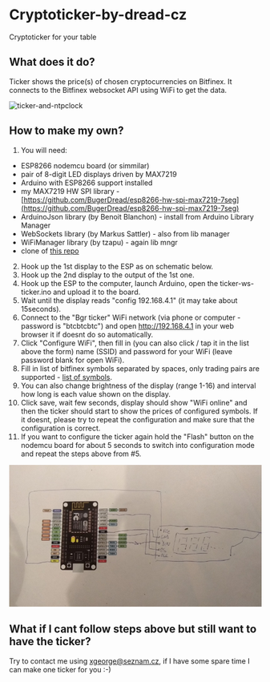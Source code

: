 # Cryptoticker-by-dread-cz
Cryptoticker for your table

## What does it do?
Ticker shows the price(s) of chosen cryptocurrencies on Bitfinex. It connects to the Bitfinex websocket API using WiFi to get the data.

![ticker-and-ntpclock](ticker-and-ntpclock.jpg)

## How to make my own?
1. You will need:
* ESP8266 nodemcu board (or simmilar)
* pair of 8-digit LED displays driven by MAX7219
* Arduino with ESP8266 support installed
* my MAX7219 HW SPI library - [https://github.com/BugerDread/esp8266-hw-spi-max7219-7seg](https://github.com/BugerDread/esp8266-hw-spi-max7219-7seg)
* ArduinoJson library (by Benoit Blanchon) - install from Arduino Library Manager
* WebSockets library (by Markus Sattler) - also from lib manager
* WiFiManager library (by tzapu) - again lib mngr
* clone of [this repo](https://github.com/BugerDread/cryptoticker-by-dread-cz)
2. Hook up the 1st display to the ESP as on schematic below.
3. Hook up the 2nd display to the output of the 1st one.
4. Hook up the ESP to the computer, launch Arduino, open the ticker-ws-ticker.ino and upload it to the board.
5. Wait until the display reads "config 192.168.4.1" (it may take about 15seconds).
6. Connect to the "Bgr ticker" WiFi network (via phone or computer - password is "btcbtcbtc") and open http://192.168.4.1 in your web browser it if doesnt do so automatically.
7. Click "Configure WiFi", then fill in (you can also click / tap it in the list above the form) name (SSID) and password for your WiFi (leave password blank for open WiFi).
8. Fill in list of bitfinex symbols separated by spaces, only trading pairs are supported - [list of symbols](https://api-pub.bitfinex.com/v2/conf/pub:list:pair:exchange).
9. You can also change brightness of the display (range 1-16) and interval how long is each value shown on the display.
10. Click save, wait few seconds, display should show "WiFi online" and then the ticker should start to show the prices of configured symbols. If it doesnt, please try to repeat the configuration and make sure that the configuration is correct.
11. If you want to configure the ticker again hold the "Flash" button on the nodemcu board for about 5 seconds to switch into configuration mode and repeat the steps above from #5.

![schematic diagram](sch-ticker.jpg)

## What if I cant follow steps above but still want to have the ticker?
Try to contact me using xgeorge@seznam.cz, if I have some spare time I can make one ticker for you :-)

